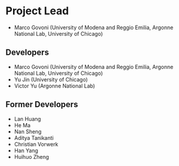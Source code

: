 # Project Lead

- Marco Govoni (University of Modena and Reggio Emilia, Argonne National Lab, University of Chicago)

## Developers

- Marco Govoni (University of Modena and Reggio Emilia, Argonne National Lab, University of Chicago)
- Yu Jin (University of Chicago)
- Victor Yu (Argonne National Lab)

## Former Developers

- Lan Huang
- He Ma
- Nan Sheng
- Aditya Tanikanti
- Christian Vorwerk
- Han Yang
- Huihuo Zheng
